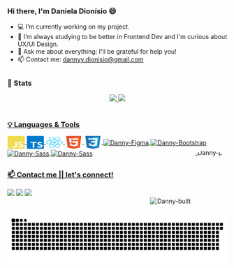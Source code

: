 ### Hi there, I'm Daniela Dionísio 😄 

- 💻  I’m currently working on my project.
- 🌱  I’m always studying to be better in Frontend Dev and I'm curious about UX/UI Design.
- 💬  Ask me about everything: I'll be grateful for help you!
- 📫  Contact me: dannyy.dionisio@gmail.com

##

<h3>💎 Stats</h3>
<div align="center" >
  <a href="https://github.com/DannyDionisio">
  <img height="180em" src="https://github-readme-stats.vercel.app/api?username=DannyDionisio&show_icons=true&theme=bear&include_all_commits=true&count_private=true"/>
  <img height="180em" src="https://github-readme-stats.vercel.app/api/top-langs/?username=DannyDionisio&layout=compact&langs_count=7&theme=bear"/>
</div>
  
<div style="display: inline_block"><br>
  <h3>💡 Languages & Tools</h3>
  <img align="center" alt="Danny-Js" height="30" width="40" src="https://raw.githubusercontent.com/devicons/devicon/master/icons/javascript/javascript-plain.svg" />
  <img align="center" alt="Danny-Ts" height="30" width="40" src="https://raw.githubusercontent.com/devicons/devicon/master/icons/typescript/typescript-plain.svg" />
  <img align="center" alt="Danny-React" height="30" width="40" src="https://raw.githubusercontent.com/devicons/devicon/master/icons/react/react-original.svg" />
  <img align="center" alt="Danny-HTML" height="30" width="40" src="https://raw.githubusercontent.com/devicons/devicon/master/icons/html5/html5-original.svg" />
  <img align="center" alt="Danny-CSS" height="30" width="40" src="https://raw.githubusercontent.com/devicons/devicon/master/icons/css3/css3-original.svg" />
  <img align="center" alt="Danny-Figma" height="30" width="40" src="https://cdn.jsdelivr.net/gh/devicons/devicon/icons/figma/figma-original.svg" />
  <img align="center" alt="Danny-Bootstrap" height="30" width="40" src="https://cdn.jsdelivr.net/gh/devicons/devicon/icons/bootstrap/bootstrap-plain.svg" />
  <img align="center" alt="Danny-Sass" height="30" width="40" src="https://cdn.jsdelivr.net/gh/devicons/devicon/icons/sass/sass-original.svg" />
  <img align="center" alt="Danny-Sass" height="30" width="40" src="https://cdn.jsdelivr.net/gh/devicons/devicon/icons/vscode/vscode-original.svg" />

  <img align="right" alt="Danny-pic" height="150" style="border-radius:50px;" src="https://i.ibb.co/mGvqNSx/avatar.png" />

</div>
  
   ##
  
<div> 
  <h3>📫 Contact me || let's connect!</h3>
  <a href = "mailto:dannyy.dionisio@gmail.com"><img src="https://img.shields.io/badge/Gmail-D14836?style=for-the-badge&logo=gmail&logoColor=white" target="_blank"></a>
  <a href="https://www.linkedin.com/in/danieladionisio" target="_blank"><img src="https://img.shields.io/badge/-LinkedIn-%230077B5?style=for-the-badge&logo=linkedin&logoColor=white" target="_blank"></a>
  <a href="https://discord.gg/DannyDionisio" target="_blank"><img src="https://img.shields.io/badge/Discord-7289DA?style=for-the-badge&logo=discord&logoColor=white" target="_blank"></a> 
 
</div>
  
  
 <img align="right" alt="Danny-built" src="http://ForTheBadge.com/images/badges/built-with-love.svg" />
  
   ![Snake animation](https://github.com/DannyDionisio/DannyDionisio/blob/output/github-contribution-grid-snake.svg)
 
